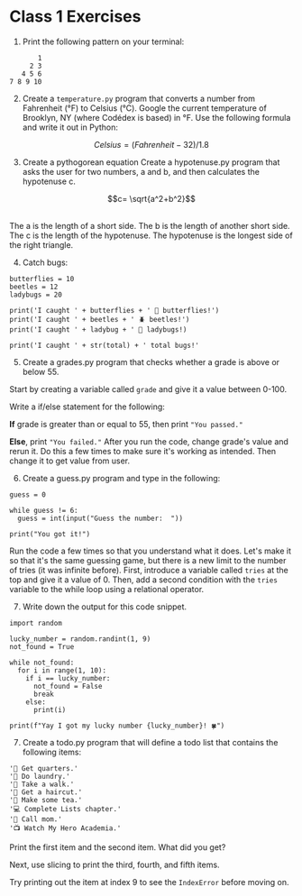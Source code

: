 # Class 1 Exercises

1. Print the following pattern on your terminal:
```
       1
     2 3
   4 5 6
7 8 9 10
```

2. Create a `temperature.py` program that converts a number from Fahrenheit (°F) to Celsius (°C).
Google the current temperature of Brooklyn, NY (where Codédex is based) in °F.
Use the following formula and write it out in Python:

```math
  Celsius= (Fahrenheit−32)/1.8
​
```

3. Create a pythogorean equation
Create a hypotenuse.py program that asks the user for two numbers, a and b, and then calculates the hypotenuse c.

```math
c= \sqrt{a^2+b^2}
```
​	
The a is the length of a short side.
The b is the length of another short side.
The c is the length of the hypotenuse.
The hypotenuse is the longest side of the right triangle. 

4. Catch bugs:
```
butterflies = 10
beetles = 12
ladybugs = 20

print('I caught ' + butterflies + ' 🦋 butterflies!')
print('I caught ' + beetles + ' 🪲 beetles!')
print('I caught ' + ladybug + ' 🐞 ladybugs!)

print('I caught ' + str(total) + ' total bugs!'
```

5. Create a grades.py program that checks whether a grade is above or below 55.

Start by creating a variable called `grade` and give it a value between 0-100.

Write a if/else statement for the following:

<b>If</b> grade is greater than or equal to 55, then print `"You passed."`

<b>Else</b>, print `"You failed."`
After you run the code, change grade's value and rerun it. Do this a few times to make sure it's working as intended.
Then change it to get value from user. 

6. Create a guess.py program and type in the following:

```
guess = 0

while guess != 6:
  guess = int(input("Guess the number:  "))

print("You got it!")
```
Run the code a few times so that you understand what it does.
Let's make it so that it's the same guessing game, but there is a new limit to the number of tries (it was infinite before).
First, introduce a variable called `tries` at the top and give it a value of 0.
Then, add a second condition with the `tries` variable to the while loop using a relational operator.

7. Write down the output for this code snippet.
```
import random

lucky_number = random.randint(1, 9)
not_found = True

while not_found:
  for i in range(1, 10):
    if i == lucky_number:
      not_found = False
      break
    else:
      print(i)

print(f"Yay I got my lucky number {lucky_number}! 🍀")
```

7. Create a todo.py program that will define a todo list that contains the following items:

```
'🏦 Get quarters.'
'🧺 Do laundry.'
'🌳 Take a walk.'
'💈 Get a haircut.'
'🍵 Make some tea.'
'💻 Complete Lists chapter.'
'💖 Call mom.'
'📺 Watch My Hero Academia.'
```
Print the first item and the second item. What did you get?

Next, use slicing to print the third, fourth, and fifth items.

Try printing out the item at index 9 to see the `IndexError` before moving on.

